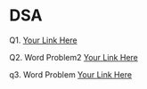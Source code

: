 # DSA
Q1. [Your Link Here](https://leetcode.com/problems/reverse-pairs/)

Q2. Word Problem2 [Your Link Here](https://leetcode.com/problems/word-break-ii/)

q3. Word Problem [Your Link Here](https://leetcode.com/problems/word-break/description/)
